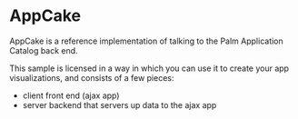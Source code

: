 AppCake
=======

AppCake is a reference implementation of talking to the Palm Application Catalog back end.

This sample is licensed in a way in which you can use it to create your app visualizations, and consists of a few pieces:

* client front end (ajax app)
* server backend that servers up data to the ajax app

